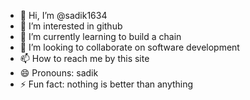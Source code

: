 - 👋 Hi, I’m @sadik1634
- 👀 I’m interested in github
- 🌱 I’m currently learning to build a chain
- 💞️ I’m looking to collaborate on software development 
- 📫 How to reach me by this site 
- 😄 Pronouns: sadik
- ⚡ Fun fact: nothing is better than anything 

<!---
sadik1634/sadik1634 is a ✨ special ✨ repository because its `README.md` (this file) appears on your GitHub profile.
You can click the Preview link to take a look at your changes.
--->
